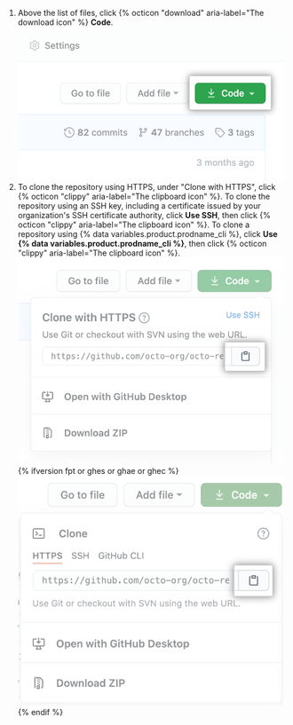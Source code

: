 1. Above the list of files, click {% octicon "download" aria-label="The download icon" %} **Code**.
  !["Code" button](/assets/images/help/repository/code-button.png)
1. To clone the repository using HTTPS, under "Clone with HTTPS", click {% octicon "clippy" aria-label="The clipboard icon" %}. To clone the repository using an SSH key, including a certificate issued by your organization's SSH certificate authority, click **Use SSH**, then click {% octicon "clippy" aria-label="The clipboard icon" %}. To clone a repository using {% data variables.product.prodname_cli %}, click **Use {% data variables.product.prodname_cli %}**, then click {% octicon "clippy" aria-label="The clipboard icon" %}.
  ![The clipboard icon for copying the URL to clone a repository](/assets/images/help/repository/https-url-clone.png)
  {% ifversion fpt or ghes or ghae or ghec %}
  ![The clipboard icon for copying the URL to clone a repository with GitHub CLI](/assets/images/help/repository/https-url-clone-cli.png){% endif %}
